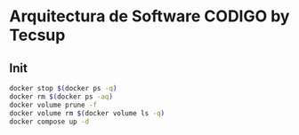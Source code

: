 # Arquitectura de Software CODIGO by Tecsup

## Init

```bash
docker stop $(docker ps -q)
docker rm $(docker ps -aq)
docker volume prune -f
docker volume rm $(docker volume ls -q)
docker compose up -d
```